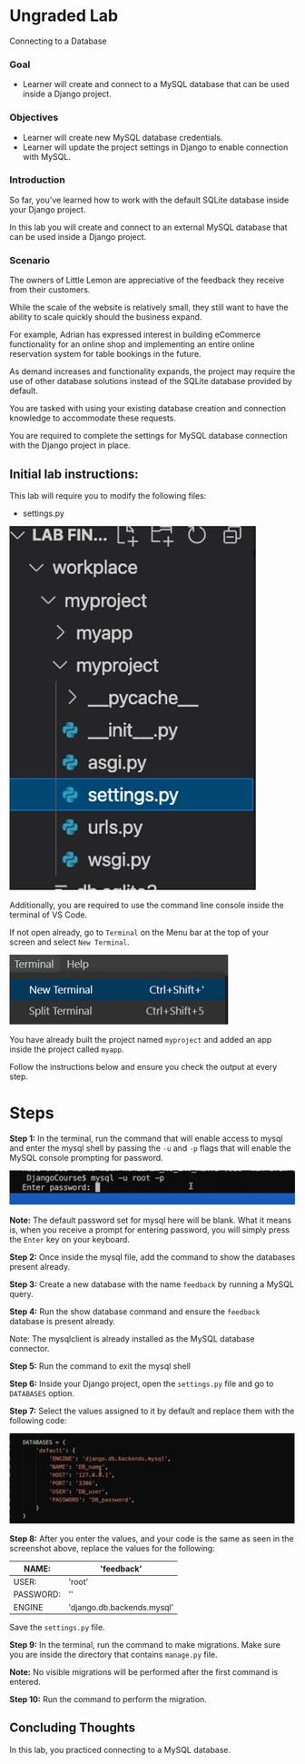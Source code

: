 # **Ungraded Lab**

Connecting to a Database


### **Goal**

- Learner will create and connect to a MySQL database that can be used inside a Django project.

### **Objectives**

- Learner will create new MySQL database credentials.
- Learner will update the project settings in Django to enable connection with MySQL.



### **Introduction**

So far, you've learned how to work with the default SQLite database inside your Django project.

In this lab you will create and connect to an external MySQL database that can be used inside a Django project.

### **Scenario**

The owners of Little Lemon are appreciative of the feedback they receive from their customers.

While the scale of the website is relatively small, they still want to have the ability to scale quickly should the business expand.

For example, Adrian has expressed interest in building eCommerce functionality for an online shop and implementing an entire online reservation system for table bookings in the future.

As demand increases and functionality expands, the project may require the use of other database solutions instead of the SQLite database provided by default.

You are tasked with using your existing database creation and connection knowledge to accommodate these requests.

You are required to complete the settings for MySQL database connection with the Django project in place.


## **Initial lab instructions:**

This lab will require you to modify the following files:

- settings.py

![settings](assets/05_directory.png)

Additionally, you are required to use the command line console inside the terminal of VS Code.

If not open already, go to ```Terminal``` on the Menu bar at the top of your screen and select ```New Terminal```.

![Terminal](assets/05_terminal.png)

You have already built the project named ```myproject``` and added an app inside the project called ```myapp```.

Follow the instructions below and ensure you check the output at every step.

# Steps

**Step 1:**
In the terminal, run the command that will enable access to mysql and enter the mysql shell by passing the ```-u``` and ```-p``` flags that will enable the MySQL console prompting for password.

![MySQL](assets/05_mysql.png)

**Note:** The default password set for mysql here will be blank. What it means is, when you receive a prompt for entering password, you will simply press the ```Enter``` key on your keyboard. 

**Step 2:**
 Once inside the mysql file, add the command to show the databases present already.

**Step 3:**
Create a new database with the name ```feedback``` by running a MySQL query.

**Step 4:**
Run the show database command and ensure the ```feedback``` database is present already.

Note: The mysqlclient is already installed as the MySQL database connector.

**Step 5:**
Run the command to exit the mysql shell

**Step 6:**
 Inside your Django project, open the ```settings.py``` file and go to ```DATABASES``` option.

**Step 7:**
 Select the values assigned to it by default and replace them with the following code:


![Databases options](assets/05_databases.png)

**Step 8:** After you enter the values, and your code is the same as seen in the screenshot above, replace the values for the following:


| NAME: | 'feedback' |
| --- | --- |
| USER: | 'root' |
| PASSWORD: | '' |
| ENGINE | 'django.db.backends.mysql' |


Save the ```settings.py``` file.

**Step 9:**
 In the terminal, run the command to make migrations. Make sure you are inside the directory that contains ```manage.py``` file.

**Note:** No visible migrations will be performed after the first command is entered.

**Step 10:**
 Run the command to perform the migration.

## Concluding Thoughts

In this lab, you practiced connecting to a MySQL database.